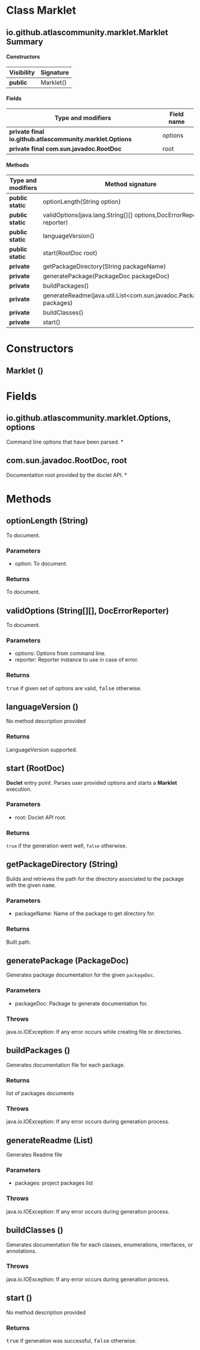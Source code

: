 Class Marklet
=============
io.github.atlascommunity.marklet.Marklet
Summary
-------
#### Constructors
| Visibility | Signature |
| ---------- | --------- |
| **public** | Marklet() |
#### Fields
| Type and modifiers                                         | Field name |
| ---------------------------------------------------------- | ---------- |
| **private final io.github.atlascommunity.marklet.Options** | options    |
| **private final com.sun.javadoc.RootDoc**                  | root       |
#### Methods
| Type and modifiers | Method signature                                                     | Return type     |
| ------------------ | -------------------------------------------------------------------- | --------------- |
| **public static**  | optionLength(String option)                                          | int             |
| **public static**  | validOptions(java.lang.String[][] options,DocErrorReporter reporter) | boolean         |
| **public static**  | languageVersion()                                                    | LanguageVersion |
| **public static**  | start(RootDoc root)                                                  | boolean         |
| **private**        | getPackageDirectory(String packageName)                              | Path            |
| **private**        | generatePackage(PackageDoc packageDoc)                               | void            |
| **private**        | buildPackages()                                                      | List            |
| **private**        | generateReadme(java.util.List<com.sun.javadoc.PackageDoc> packages)  | void            |
| **private**        | buildClasses()                                                       | void            |
| **private**        | start()                                                              | boolean         |

Constructors
============
Marklet ()
----------


Fields
======
io.github.atlascommunity.marklet.Options, options
-------------------------------------------------
Command line options that have been parsed. *

com.sun.javadoc.RootDoc, root
-----------------------------
Documentation root provided by the doclet API. *


Methods
=======
optionLength (String)
---------------------
To document.
### Parameters
- option: To document.
### Returns
To document.

validOptions (String[][], DocErrorReporter)
-------------------------------------------
To document.
### Parameters
- options: Options from command line.
- reporter: Reporter instance to use in case of error.
### Returns
<tt>true</tt> if given set of options are valid, <tt>false</tt> otherwise.

languageVersion ()
------------------
No method description provided
### Returns
LanguageVersion supported.

start (RootDoc)
---------------
**Doclet** entry point. Parses user provided options and starts a **Marklet** execution.
### Parameters
- root: Doclet API root.
### Returns
``true`` if the generation went well, ``false`` otherwise.

getPackageDirectory (String)
----------------------------
Builds and retrieves the path for the directory associated to the package with the given
 <tt>name</tt>.
### Parameters
- packageName: Name of the package to get directory for.
### Returns
Built path.

generatePackage (PackageDoc)
----------------------------
Generates package documentation for the given ``packageDoc``.
### Parameters
- packageDoc: Package to generate documentation for.
### Throws
java.io.IOException: If any error occurs while creating file or directories.

buildPackages ()
----------------
Generates documentation file for each package.
### Returns
list of packages documents
### Throws
java.io.IOException: If any error occurs during generation process.

generateReadme (List<PackageDoc>)
---------------------------------
Generates Readme file
### Parameters
- packages: project packages list
### Throws
java.io.IOException: If any error occurs during generation process.

buildClasses ()
---------------
Generates documentation file for each classes, enumerations, interfaces, or annotations.
### Throws
java.io.IOException: If any error occurs during generation process.

start ()
--------
No method description provided
### Returns
<tt>true</tt> if generation was successful, <tt>false</tt> otherwise.


